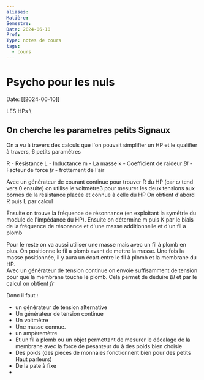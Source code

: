 ```yaml
---
aliases: 
Matière: 
Semestre: 
Date: 2024-06-10
Prof: 
Type: notes de cours
tags:
  - cours
---
```

# Psycho pour les nuls 
Date: [[2024-06-10]] 

LES HPs
\
## On cherche les parametres petits Signaux

On a vu à travers des calculs que l'on pouvait simplifier un HP et le qualifier à travers, 6 petits paramètres 

R - Resistance
L - Inductance
m - La masse 
k - Coefficient de raideur
$Bl$ - Facteur de force
$fr$ - frottement de l'air 

Avec un générateur de courant continue pour trouver R du HP (car $\omega$ tend vers 0 ensuite) on utilise le voltmètre3  pour mesurer les deux tensions aux bornes de la résistance placée et connue à celle du HP
On obtient d'abord R puis L par calcul

Ensuite on trouve la fréquence de résonnance (en exploitant la symétrie du module de l'impédance du HP).
Ensuite on détermine m puis K par le biais de la fréquence de résonance et d'une masse additionnelle et d'un fil a plomb 

Pour le reste on va aussi utiliser une masse mais avec un fil à plomb en plus. On positionne le fil a plomb avant de mettre la masse. Une fois la masse positionnée, il y aura un écart entre le fil à plomb et la membrane du HP.  
Avec un générateur de tension continue on envoie suffisamment de tension pour que la membrane touche le plomb. Cela permet de déduire $Bl$ et par le calcul on obtient $fr$

Donc il faut : 
- un générateur de tension alternative 
- Un générateur de tension continue 
- Un voltmètre 
- Une masse connue. 
- un ampèremètre 
- Et un fil à plomb ou un objet permettant de mesurer le décalage de la membrane avec la force de pesanteur du à des poids bien choisie 
- Des poids (des pieces de monnaies fonctionnent bien pour des petits Haut parleurs)
- De la pate à fixe 
- 